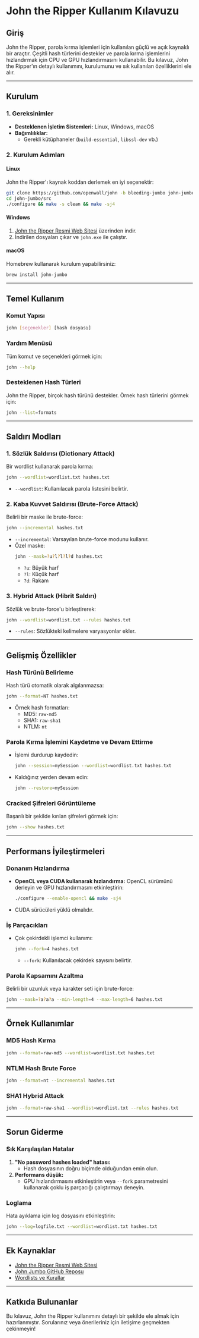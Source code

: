 # John the Ripper Kullanım Kılavuzu

## Giriş
John the Ripper, parola kırma işlemleri için kullanılan güçlü ve açık kaynaklı bir araçtır. Çeşitli hash türlerini destekler ve parola kırma işlemlerini hızlandırmak için CPU ve GPU hızlandırmasını kullanabilir. Bu kılavuz, John the Ripper'ın detaylı kullanımını, kurulumunu ve sık kullanılan özelliklerini ele alır.

---

## Kurulum

### 1. Gereksinimler
- **Desteklenen İşletim Sistemleri:** Linux, Windows, macOS
- **Bağımlılıklar:**
  - Gerekli kütüphaneler (`build-essential`, `libssl-dev` vb.)

### 2. Kurulum Adımları

#### Linux
John the Ripper'ı kaynak koddan derlemek en iyi seçenektir:
```bash
git clone https://github.com/openwall/john -b bleeding-jumbo john-jumbo
cd john-jumbo/src
./configure && make -s clean && make -sj4
```

#### Windows
1. [John the Ripper Resmi Web Sitesi](https://www.openwall.com/john/) üzerinden indir.
2. İndirilen dosyaları çıkar ve `john.exe` ile çalıştır.

#### macOS
Homebrew kullanarak kurulum yapabilirsiniz:
```bash
brew install john-jumbo
```

---

## Temel Kullanım

### Komut Yapısı
```bash
john [seçenekler] [hash dosyası]
```

### Yardım Menüsü
Tüm komut ve seçenekleri görmek için:
```bash
john --help
```

### Desteklenen Hash Türleri
John the Ripper, birçok hash türünü destekler. Örnek hash türlerini görmek için:
```bash
john --list=formats
```

---

## Saldırı Modları

### 1. **Sözlük Saldırısı (Dictionary Attack)**
Bir wordlist kullanarak parola kırma:
```bash
john --wordlist=wordlist.txt hashes.txt
```
- `--wordlist`: Kullanılacak parola listesini belirtir.

### 2. **Kaba Kuvvet Saldırısı (Brute-Force Attack)**
Belirli bir maske ile brute-force:
```bash
john --incremental hashes.txt
```
- `--incremental`: Varsayılan brute-force modunu kullanır.
- Özel maske:
  ```bash
  john --mask=?u?l?l?l?d hashes.txt
  ```
  - `?u`: Büyük harf
  - `?l`: Küçük harf
  - `?d`: Rakam

### 3. **Hybrid Attack (Hibrit Saldırı)**
Sözlük ve brute-force'u birleştirerek:
```bash
john --wordlist=wordlist.txt --rules hashes.txt
```
- `--rules`: Sözlükteki kelimelere varyasyonlar ekler.

---

## Gelişmiş Özellikler

### Hash Türünü Belirleme
Hash türü otomatik olarak algılanmazsa:
```bash
john --format=NT hashes.txt
```
- Örnek hash formatları:
  - MD5: `raw-md5`
  - SHA1: `raw-sha1`
  - NTLM: `nt`

### Parola Kırma İşlemini Kaydetme ve Devam Ettirme
- İşlemi durdurup kaydedin:
  ```bash
  john --session=mySession --wordlist=wordlist.txt hashes.txt
  ```
- Kaldığınız yerden devam edin:
  ```bash
  john --restore=mySession
  ```

### Cracked Şifreleri Görüntüleme
Başarılı bir şekilde kırılan şifreleri görmek için:
```bash
john --show hashes.txt
```

---

## Performans İyileştirmeleri

### Donanım Hızlandırma
- **OpenCL veya CUDA kullanarak hızlandırma:**
  OpenCL sürümünü derleyin ve GPU hızlandırmasını etkinleştirin:
  ```bash
  ./configure --enable-opencl && make -sj4
  ```
- CUDA sürücüleri yüklü olmalıdır.

### İş Parçacıkları
- Çok çekirdekli işlemci kullanımı:
  ```bash
  john --fork=4 hashes.txt
  ```
  - `--fork`: Kullanılacak çekirdek sayısını belirtir.

### Parola Kapsamını Azaltma
Belirli bir uzunluk veya karakter seti için brute-force:
```bash
john --mask=?a?a?a --min-length=4 --max-length=6 hashes.txt
```

---

## Örnek Kullanımlar

### MD5 Hash Kırma
```bash
john --format=raw-md5 --wordlist=wordlist.txt hashes.txt
```

### NTLM Hash Brute Force
```bash
john --format=nt --incremental hashes.txt
```

### SHA1 Hybrid Attack
```bash
john --format=raw-sha1 --wordlist=wordlist.txt --rules hashes.txt
```

---

## Sorun Giderme

### Sık Karşılaşılan Hatalar
1. **"No password hashes loaded" hatası:**
   - Hash dosyasının doğru biçimde olduğundan emin olun.
2. **Performans düşük:**
   - GPU hızlandırmasını etkinleştirin veya `--fork` parametresini kullanarak çoklu iş parçacığı çalıştırmayı deneyin.

### Loglama
Hata ayıklama için log dosyasını etkinleştirin:
```bash
john --log=logfile.txt --wordlist=wordlist.txt hashes.txt
```

---

## Ek Kaynaklar
- [John the Ripper Resmi Web Sitesi](https://www.openwall.com/john/)
- [John Jumbo GitHub Reposu](https://github.com/openwall/john)
- [Wordlists ve Kurallar](https://github.com/danielmiessler/SecLists)

---

## Katkıda Bulunanlar
Bu kılavuz, John the Ripper kullanımını detaylı bir şekilde ele almak için hazırlanmıştır. Sorularınız veya önerileriniz için iletişime geçmekten çekinmeyin!
